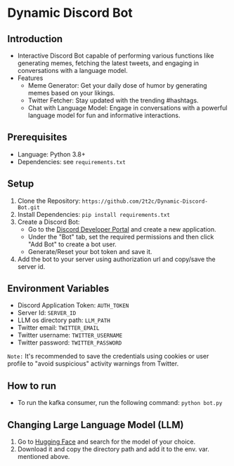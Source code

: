 # Dynamic Discord Bot

## Introduction

- Interactive Discord Bot capable of performing various functions like generating memes, fetching the latest tweets, and engaging in conversations with a language model. 
- Features
  - Meme Generator: Get your daily dose of humor by generating memes based on your likings.
  - Twitter Fetcher: Stay updated with the trending #hashtags.
  - Chat with Language Model: Engage in conversations with a powerful language model for fun and informative interactions.

## Prerequisites

- Language: Python 3.8+
- Dependencies: see `requirements.txt`

## Setup
1. Clone the Repository: `https://github.com/2t2c/Dynamic-Discord-Bot.git`
2. Install Dependencies: `pip install requirements.txt`
3. Create a Discord Bot:
   - Go to the [Discord Developer Portal](https://discord.com/developers/applications) and create a new application.
   - Under the "Bot" tab, set the required permissions and then click "Add Bot" to create a bot user.
   - Generate/Reset your bot token and save it.
4. Add the bot to your server using authorization url and copy/save the server id.

## Environment Variables
- Discord Application Token: `AUTH_TOKEN`
- Server Id: `SERVER_ID`
- LLM os directory path: `LLM_PATH`
- Twitter email: `TWITTER_EMAIL`
- Twitter username: `TWITTER_USERNAME`
- Twitter password: `TWITTER_PASSWORD`

`Note:` It's recommended to save the credentials using cookies or user profile to "avoid suspicious" activity warnings from Twitter.

## How to run

- To run the kafka consumer, run the following command: `python bot.py`

## Changing Large Language Model (LLM)
1. Go to [Hugging Face](https://huggingface.co/models) and search for the model of your choice.
2. Download it and copy the directory path and add it to the env. var. mentioned above. 